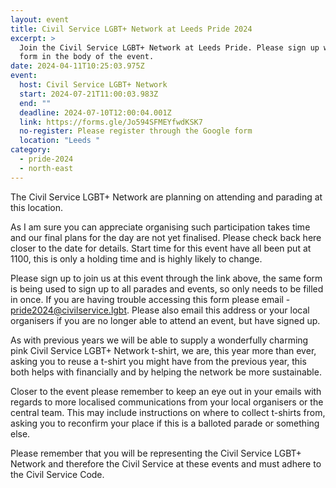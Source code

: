 ```yaml
---
layout: event
title: Civil Service LGBT+ Network at Leeds Pride 2024
excerpt: >
  Join the Civil Service LGBT+ Network at Leeds Pride. Please sign up with the
  form in the body of the event.
date: 2024-04-11T10:25:03.975Z
event:
  host: Civil Service LGBT+ Network
  start: 2024-07-21T11:00:03.983Z
  end: ""
  deadline: 2024-07-10T12:00:04.001Z
  link: https://forms.gle/Jo594SFMEYfwdKSK7
  no-register: Please register through the Google form
  location: "Leeds "
category:
  - pride-2024
  - north-east
---
```

The Civil Service LGBT+ Network are planning on attending and parading at this location.

As I am sure you can appreciate organising such participation takes time and our final plans for the day are not yet finalised. Please check back here closer to the date for details. Start time for this event have all been put at 1100, this is only a holding time and is highly likely to change. 

Please sign up to join us at this event through the link above, the same form is being used to sign up to all parades and events, so only needs to be filled in once. If you are having trouble accessing this form please email - [pride2024@civilservice.lgbt](mailto:pride2024@civilservice.lgbt). Please also email this address or your local organisers if you are no longer able to attend an event, but have signed up.

As with previous years we will be able to supply a wonderfully charming pink Civil Service LGBT+ Network t-shirt, we are, this year more than ever, asking you to reuse a t-shirt you might have from the previous year, this both helps with financially and by helping the network be more sustainable. 

Closer to the event please remember to keep an eye out in your emails with regards to more localised communications from your local organisers or the central team. This may include instructions on where to collect t-shirts from, asking you to reconfirm your place if this is a balloted parade or something else.

Please remember that you will be representing the Civil Service LGBT+ Network and therefore the Civil Service at these events and must adhere to the Civil Service Code.